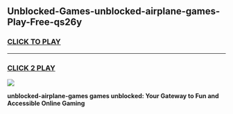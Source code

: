 
## Unblocked-Games-unblocked-airplane-games-Play-Free-qs26y
<h3>
<a href="https://premium76.site?title=unblocked-airplane-games&ref=19M">CLICK TO PLAY</a></h3>
<hr>

<h3>
<a href="https://premium76.site?title=unblocked-airplane-games&ref=19M">CLICK 2 PLAY</a>
  
</h3>

<a href="https://premium76.site?title=unblocked-airplane-games&ref=19M"><img src="https://clearcache.store/games.png"></a>


**unblocked-airplane-games games unblocked: Your Gateway to Fun and Accessible Online Gaming**
